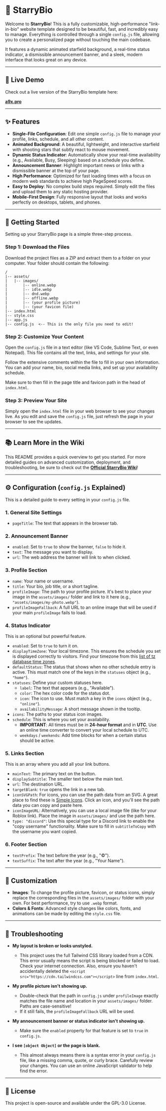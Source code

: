 # 🌟 StarryBio

Welcome to **StarryBio**! This is a fully customizable, high-performance "link-in-bio" website template designed to be beautiful, fast, and incredibly easy to manage. Everything is controlled through a single `config.js` file, allowing you to create a personalized page without touching the main codebase.

It features a dynamic animated starfield background, a real-time status indicator, a dismissible announcement banner, and a sleek, modern interface that looks great on any device.

---

## 🚀 Live Demo

Check out a live version of the StarryBio template here:

**[a9x.pro](https://a9x.pro/)**

---

## ✨ Features

* **Single-File Configuration**: Edit one simple `config.js` file to manage your profile, links, schedule, and all other content.
* **Animated Background**: A beautiful, lightweight, and interactive starfield with shooting stars that subtly react to mouse movement.
* **Dynamic Status Indicator**: Automatically show your real-time availability (e.g., Available, Busy, Sleeping) based on a schedule you define.
* **Announcement Banner**: Highlight important news or links with a dismissible banner at the top of your page.
* **High Performance**: Optimized for fast loading times with a focus on modern web standards to achieve high PageSpeed scores.
* **Easy to Deploy**: No complex build steps required. Simply edit the files and upload them to any static hosting provider.
* **Mobile-First Design**: Fully responsive layout that looks and works perfectly on desktops, tablets, and phones.

---

## 🚀 Getting Started

Setting up your StarryBio page is a simple three-step process.

### **Step 1: Download the Files**

Download the project files as a ZIP and extract them to a folder on your computer. Your folder should contain the following:


```
/
|-- assets/
|   |-- images/
|       |-- online.webp
|       |-- idle.webp
|       |-- dnd.webp
|       |-- offline.webp
|       |-- (your profile picture)
|       |-- (your favicon file)
|-- index.html
|-- style.css
|-- app.js
|-- config.js  <-- This is the only file you need to edit!
```


### **Step 2: Customize Your Content**

Open the `config.js` file in a text editor (like VS Code, Sublime Text, or even Notepad). This file contains all the text, links, and settings for your site.

Follow the extensive comments within the file to fill in your own information. You can add your name, bio, social media links, and set up your availability schedule.

Make sure to then fill in the page title and favicon path in the head of `index.html`.

### **Step 3: Preview Your Site**

Simply open the `index.html` file in your web browser to see your changes live. As you edit and save the `config.js` file, just refresh the page in your browser to see the updates.

---

## 📚 Learn More in the Wiki

This README provides a quick overview to get you started. For more detailed guides on advanced customization, deployment, and troubleshooting, be sure to check out the **[Official StarryBio Wiki](https://github.com/nota9x/StarryBio/wiki)**!

---

## ⚙️ Configuration (`config.js` Explained)

This is a detailed guide to every setting in your `config.js` file.

### **1. General Site Settings**
* `pageTitle`: The text that appears in the browser tab.

### **2. Announcement Banner**
* `enabled`: Set to `true` to show the banner, `false` to hide it.
* `text`: The message you want to display.
* `url`: The web address the banner will link to when clicked.

### **3. Profile Section**
* `name`: Your name or username.
* `title`: Your bio, job title, or a short tagline.
* `profileImage`: The path to your profile picture. It's best to place your image in the `assets/images/` folder and link to it here (e.g., `"assets/images/my-photo.webp"`).
* `profileImageFallback`: A full URL to an online image that will be used if your main `profileImage` fails to load.

### **4. Status Indicator**
This is an optional but powerful feature.
* `enabled`: Set to `true` to turn it on.
* `displayTimeZone`: Your local timezone. This ensures the schedule you set is displayed correctly to visitors. Find your timezone from this [list of tz database time zones](https://en.wikipedia.org/wiki/List_of_tz_database_time_zones).
* `defaultStatus`: The status that shows when no other schedule entry is active. This must match one of the keys in the `statuses` object (e.g., `"home"`).
* `statuses`: Define your custom statuses here.
    * `label`: The text that appears (e.g., "Available").
    * `color`: The hex color code for the status dot.
    * `icon`: The icon to use. Must match a key in the `icons` object (e.g., `"online"`).
    * `availabilityMessage`: A short message shown in the tooltip.
* `icons`: The paths to your status icon images.
* `schedule`: This is where you set your availability.
    * **IMPORTANT**: All times must be in **24-hour format** and in **UTC**. Use an online time converter to convert your local schedule to UTC.
    * `weekdays` / `weekends`: Add time blocks for when a certain status should be active.

### **5. Links Section**
This is an array where you add all your link buttons.
* `mainText`: The primary text on the button.
* `displaySubtitle`: The smaller text below the main text.
* `url`: The destination URL.
* `targetBlank`: `true` opens the link in a new tab.
* `iconSVGPath`: For icons, you can use the path data from an SVG. A great place to find these is [Simple Icons](https://simpleicons.org/). Click an icon, and you'll see the path data you can copy and paste here.
* `iconImageURL`: Alternatively, you can use a local image file (like for your Roblox link). Place the image in `assets/images/` and use the path here.
* `type: "discord"`: Use this special type for a Discord link to enable the "copy username" functionality. Make sure to fill in `subtitleToCopy` with the username you want copied.

### **6. Footer Section**
* `textPrefix`: The text before the year (e.g., "©").
* `textSuffix`: The text after the year (e.g., "Your Name").

---

## 🎨 Customization

* **Images**: To change the profile picture, favicon, or status icons, simply replace the corresponding files in the `assets/images/` folder with your own. For best performance, try to use `.webp` format.
* **Colors & Fonts**: Advanced style changes like colors, fonts, and animations can be made by editing the `style.css` file.

---

## 🐛 Troubleshooting

* **My layout is broken or looks unstyled.**
    * This project uses the full Tailwind CSS library loaded from a CDN. This error usually means the script is being blocked or failed to load. Check your internet connection. Also, ensure you haven't accidentally deleted the `<script src="https://cdn.tailwindcss.com"></script>` line from `index.html`.

* **My profile picture isn't showing up.**
    * Double-check that the path in `config.js` under `profileImage` exactly matches the file name and location in your `assets/images/` folder. Paths are case-sensitive!
    * If it still fails, the `profileImageFallback` URL will be used.

* **My announcement banner or status indicator isn't showing up.**
    * Make sure the `enabled` property for that feature is set to `true` in `config.js`.

* **I see `[object Object]` or the page is blank.**
    * This almost always means there is a syntax error in your `config.js` file, like a missing comma, quote, or curly brace. Carefully review your changes. You can use an online JavaScript validator to help find the error.

---

## 📄 License

This project is open-source and available under the GPL-3.0 License.
